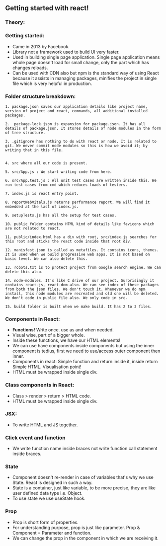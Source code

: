 ## Getting started with react!

### **Theory:**

### **Getting started:**
- Came in 2013 by Facebook.
- Library not a framework used to build UI very faster.
- Used in building single page application. Single page application means whole page doesn't load for small change, only the part which has changes reloads.
- Can be used with CDN also but npm is the standard way of using React because it assists in managing packages, minifies the project in single file which is very helpful in production.

### **Folder structure breakdown:**
	1. package.json saves our application details like project name, version of project and react, commands, all additional installed packages.
	
	2.  package-lock.json is expansion for package.json. It has all details of package.json. It stores details of node modules in the form of tree structure.
	
	3. .gitignore has nothing to do with react or node. It is related to git. We never commit node modules so this is how we avoid it; by writing that in this file.
	
	
	4. src where all our code is present.
	
	5. src/App.js : We start writing code from here.
	
	6. src/App.test.js : All unit test cases are written inside this. We run test cases from cmd which reduces loads of testers.  
	
	7. index.js is react entry point.
	
	8. reportWebVitals.js returns performance report. We will find it embedded at the last of index.js.
	
	9. setupTests.js has all the setup for test cases.
	
	10. public folder contains HTML kind of details like favicons which are not related to react.
	
	11. public/index.html has a div with root, src/index.js searches for this root and sticks the react code inside that root div.
	
	12. manisfest.json is called as metafiles. It contains icons, themes. It is used when we build progressive web apps. It is not based on basic level. We can also delete this.
	
	13. robots.txt is to protect project from Google search engine. We can delete this also.
	
	14. node-modules. It's like C drive of our project. Surprisingly it contains react-js, react-dom also. We can see index of these packages from both the json files. We don't touch it. Whenever we do npm install, this node modules are recreated and old one will be deleted. We don't code in public file also. We only code in src.
	
	15. build folder is built when we make build. It has 2 to 3 files.
	
	



### **Components in React:**
 - **Functions!** Write once. use as and when needed. 
 - Visual wise, part of a bigger whole.
 - Inside these functions, we have our HTML elements!
 - We can use have components inside components but using the inner component is tedius, first we need to use/access outer component then inner.
 - Components in react: Simple function and return inside it, inside return Simple HTML. Visualisation point!
 - HTML must be wrapped inside single div.

 ### **Class components in React:**
 - Class > render > return > HTML code.
 - HTML must be wrapped inside single div.

### **JSX:**
 - To write HTML and JS together.

### **Click event and function**
-  We write function name inside braces not write function call statement inside braces.

### **State**
- Component doesn't re-render in case of variables that's why we use State. React is designed in such a way.
- State is a container, just like variable, to be more precise, they are like user defined data type i.e. Object.
- To use state we use useState hook. 


### **Prop**
- Prop is short form of properties.
- For understanding purpose, prop is just like parameter. Prop & Component = Parameter and function.
- We can change the prop in the component in which we are receiving it.